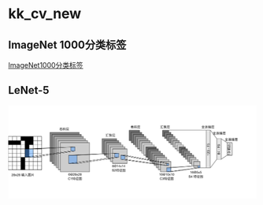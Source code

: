 # kk_cv_new

## ImageNet 1000分类标签

[ImageNet1000分类标签](https://blog.csdn.net/winycg/article/details/101722445)

## LeNet-5

![LeNet-5](Net_Arch/lenet.svg)

